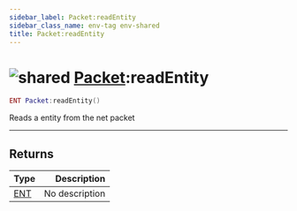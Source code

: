 ```yaml
---
sidebar_label: Packet:readEntity
sidebar_class_name: env-tag env-shared
title: Packet:readEntity
---
```


# <img src='/img/wiki/shared.png' alt='shared' classname='env-tag' /> [Packet](../packet/README.md):readEntity

```lua
ENT Packet:readEntity()
```

Reads a entity from the net packet<br/>

-----------------
## Returns

| Type   | Description |
| ------ | ----------: |
| [ENT](../ent/README.md) | No description |
